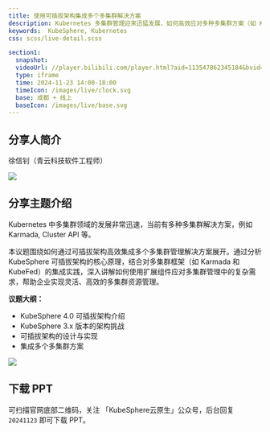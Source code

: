 ```yaml
---
title: 使用可插拔架构集成多个多集群解决方案
description: Kubernetes 多集群管理迎来迅猛发展，如何高效应对多种多集群方案（如 Karmada、Cluster API）的复杂需求？本次演讲由 徐信钊（青云科技软件工程师）带来深入剖析，通过 KubeSphere 4.0 可插拔架构的全新设计，帮助开发者和企业实现多集群资源管理的灵活性和高效性。
keywords:  KubeSphere, Kubernetes
css: scss/live-detail.scss

section1:
  snapshot: 
  videoUrl: //player.bilibili.com/player.html?aid=113547862345184&bvid=BV11xzgYVEny&cid=27036289251&page=1&high_quality=1
  type: iframe
  time: 2024-11-23 14:00-18:00
  timeIcon: /images/live/clock.svg
  base: 成都 + 线上
  baseIcon: /images/live/base.svg
---
```


## 分享人简介

徐信钊（青云科技软件工程师）

![](https://pek3b.qingstor.com/kubesphere-community/images/kubesphere-meetup-chengdu-20241123-xuxinzhao.jpg)

## 分享主题介绍

Kubernetes 中多集群领域的发展非常迅速，当前有多种多集群解决方案，例如 Karmada, Cluster API 等。

本议题围绕如何通过可插拔架构高效集成多个多集群管理解决方案展开。通过分析 KubeSphere 可插拔架构的核心原理，结合对多集群框架（如 Karmada 和 KubeFed）的集成实践，深入讲解如何使用扩展组件应对多集群管理中的复杂需求，帮助企业实现灵活、高效的多集群资源管理。

**议题大纲：**

- KubeSphere 4.0 可插拔架构介绍
 - KubeSphere 3.x 版本的架构挑战
 - 可插拔架构的设计与实现
- 集成多个多集群方案

![](https://pek3b.qingstor.com/kubesphere-community/images/kubesphere-meetup-20241123-p-xuxinzhao.png)

## 下载 PPT

可扫描官网底部二维码，关注 「KubeSphere云原生」公众号，后台回复 `20241123` 即可下载 PPT。
